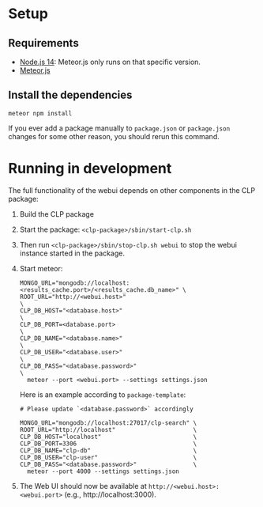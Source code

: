 # Setup

## Requirements

* [Node.js 14](https://nodejs.org/download/release/v14.21.3/): Meteor.js only runs on that specific version. 
* [Meteor.js](https://docs.meteor.com/install.html#installation)

## Install the dependencies

```shell
meteor npm install
```

If you ever add a package manually to `package.json` or `package.json` changes
for some other reason, you should rerun this command.

# Running in development

The full functionality of the webui depends on other components in the CLP
package:

1. Build the CLP package
2. Start the package: `<clp-package>/sbin/start-clp.sh`
3. Then run `<clp-package>/sbin/stop-clp.sh webui` to stop the webui instance started
  in the package.
4. Start meteor:
   ```shell
   MONGO_URL="mongodb://localhost:<results_cache.port>/<results_cache.db_name>" \
   ROOT_URL="http://<webui.host>"                                               \
   CLP_DB_HOST="<database.host>"                                                \
   CLP_DB_PORT=<database.port>                                                  \
   CLP_DB_NAME="<database.name>"                                                \
   CLP_DB_USER="<database.user>"                                                \
   CLP_DB_PASS="<database.password>"                                            \
     meteor --port <webui.port> --settings settings.json
   ```
   
   Here is an example according to `package-template`:
   ```shell
   # Please update `<database.password>` accordingly
   
   MONGO_URL="mongodb://localhost:27017/clp-search" \
   ROOT_URL="http://localhost"                      \
   CLP_DB_HOST="localhost"                          \
   CLP_DB_PORT=3306                                 \
   CLP_DB_NAME="clp-db"                             \
   CLP_DB_USER="clp-user"                           \
   CLP_DB_PASS="<database.password>"                \
     meteor --port 4000 --settings settings.json
   ```
5. The Web UI should now be available at `http://<webui.host>:<webui.port>` (e.g., http://localhost:3000).
